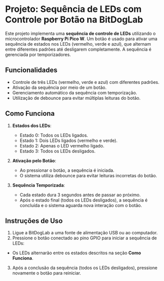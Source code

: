 # Projeto: Sequência de LEDs com Controle por Botão na BitDogLab

Este projeto implementa uma **sequência de controle de LEDs** utilizando o microcontrolador **Raspberry Pi Pico W**. Um botão é usado para ativar uma sequência de estados nos LEDs (vermelho, verde e azul), que alternam entre diferentes padrões até desligarem completamente. A sequência é gerenciada por temporizadores.

## Funcionalidades

- Controle de três LEDs (vermelho, verde e azul) com diferentes padrões.
- Ativação da sequência por meio de um botão.
- Gerenciamento automático da sequência com temporização.
- Utilização de debounce para evitar múltiplas leituras do botão.

## Como Funciona

1. **Estados dos LEDs**:
   - Estado 0: Todos os LEDs ligados.
   - Estado 1: Dois LEDs ligados (vermelho e verde).
   - Estado 2: Apenas o LED vermelho ligado.
   - Estado 3: Todos os LEDs desligados.

2. **Ativação pelo Botão**:
   - Ao pressionar o botão, a sequência é iniciada.
   - O sistema utiliza debounce para evitar leituras incorretas do botão.

3. **Sequência Temporizada**:
   - Cada estado dura 3 segundos antes de passar ao próximo.
   - Após o estado final (todos os LEDs desligados), a sequência é concluída e o sistema aguarda nova interação com o botão.

## Instruções de Uso

1. Ligue a BitDogLab a uma fonte de alimentação USB ou ao computador.
2. Pressione o botão conectado ao pino GPIO para iniciar a sequência de LEDs:
- Os LEDs alternarão entre os estados descritos na seção **Como Funciona**.
3. Após a conclusão da sequência (todos os LEDs desligados), pressione novamente o botão para reiniciar.

